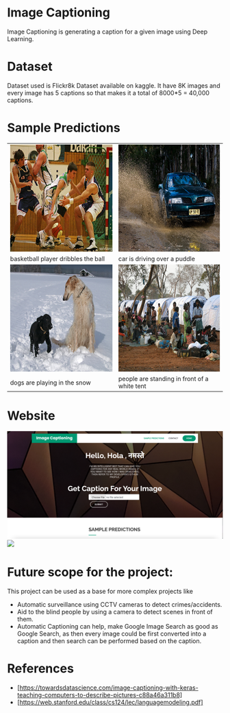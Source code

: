 # Image Captioning
Image Captioning is generating a caption for a given image using Deep Learning.

# Dataset 
Dataset used is Flickr8k Dataset available on kaggle. It have 8K images and every image has 5 captions so that makes it a total of 8000*5 = 40,000 captions.

# Sample Predictions

<table>
    <tr>
      <td><img src='assets/3072172967_630e9c69d0.jpg' height=250px width=280px></td>
      <td><img src='assets/2943023421_e297f05e11.jpg' height=250px width=280px> </td>
  </tr>

 <tr>
  <td>basketball player dribbles the ball</td> 
  <td>car is driving over a puddle</td> 
</tr>
 <tr>
  <td><img src='assets/2374652725_32f90fa15c.jpg' height=250px width=280px></td>
  <td><img src='assets/3480051754_18e5802558.jpg' height=250px width=280px></td> 
</tr>
<tr><td>dogs are playing in the snow</td>
  <td>people are standing in front of a white tent</td> 
</tr>
  <table>

# Website

<img src='assets/main_page.png'>
<img src='assets/prediction_page.png>
<img src='assets/sample_predictions.png'>

# Future scope for the project:
This project can be used as a base for more complex projects like 
- Automatic surveillance using CCTV cameras to detect crimes/accidents.
- Aid to the blind people by using a camera to detect scenes in front of them.
- Automatic Captioning can help, make Google Image Search as good as Google Search, as then every image could be first converted into a caption and then search can be performed based on the caption.

# References 
- [https://towardsdatascience.com/image-captioning-with-keras-teaching-computers-to-describe-pictures-c88a46a311b8]
- [https://web.stanford.edu/class/cs124/lec/languagemodeling.pdf]
